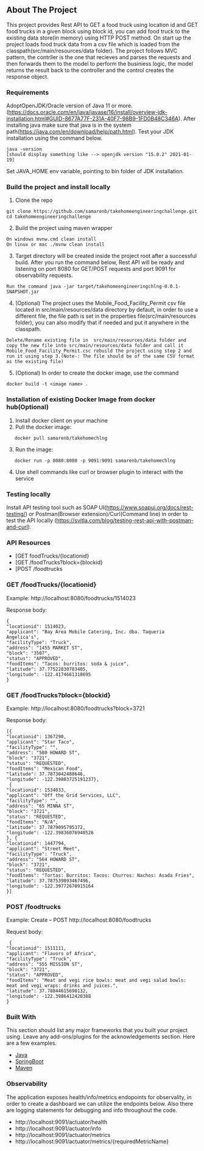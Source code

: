 <!-- ABOUT THE PROJECT -->
## About The Project

This project provides Rest API to GET a food truck using location id and GET food trucks in a given block using block id, you can add food truck to the existing data store(in memory) using HTTP POST method. On start up the project loads food truck data from a csv file which is loaded from the classpath(src/main/resources/data folder). The project follows MVC pattern, the contrller is the one that recieves and parses the requests and then forwards them to the model to perform the businiess logic, the model returns the result back to the controller and the control creates the response object.



### Requirements

AdoptOpenJDK/Oracle version of Java 11 or more.(https://docs.oracle.com/en/java/javase/16/install/overview-jdk-installation.html#GUID-8677A77F-231A-40F7-98B9-1FD0B48C346A). After installing java make sure that java is in the system path(https://java.com/en/download/help/path.html). Test your JDK installation using the command below.
```
java -version 
[should display something like --> openjdk version "15.0.2" 2021-01-19]
```
Set JAVA_HOME env variable, pointing to bin folder of JDK installation.

### Build the project and install locally

1. Clone the repo
```
git clone https://github.com/samarenb/takehomeengineeringchallenge.git
cd takehomeengineeringchallenge 
```
2. Build the project using maven wrapper
``` 
On windows mvnw.cmd clean install
On linux or mac ./mvnw clean install
```
3. Target directory will be created inside the project root after a successful build.  After you run the command below, Rest API will be ready and listening on  port 8080 for GET/POST requests and port 9091 for observability requests.
```
Run the command java -jar target/takehomeengineeringchlng-0.0.1-SNAPSHOT.jar
```
4. (Optional) The project uses the Mobile_Food_Facility_Permit csv file located in src/main/resources/data directory by default, in order to use a different file, the file path is set in the properties file(src/main/resources folder), you can also modify that if needed and put it anywhere in the classpath.
```
Delete/Rename existing file in  src/main/resources/data folder and copy the new file into src/main/resources/data folder and call it Mobile_Food_Facility_Permit.csc rebuild the project using step 2 and run it using step 3.(Note-: The file should be of the same CSV format as the existing file)
```
5. (Optional) In order to create the docker image, use the command
```
docker build -t <image name> .
```

### Installation of existing Docker Image from docker hub(Optional)

1. Install docker client on your machine
2. Pull the docker image:
```
   docker pull samarenb/takehomechlng
```
   
3. Run the image:
```
   docker run -p 8080:8080 -p 9091:9091 samarenb/takehomechlng
```   
4. Use shell commands like curl or browser plugin to interact with the service

### Testing locally
Install API testing tool such as SOAP UI(https://www.soapui.org/docs/rest-testing/) or Postman(Browser extension)/Curl(Command line) in order to test the API locally (https://svitla.com/blog/testing-rest-api-with-postman-and-curl).

### API Resources

 - [GET foodTrucks/{locationid}
 - [GET /foodTrucks?block={blockid}
 - [POST /foodtrucks




### GET /foodTrucks/{locationid}

Example: http://localhost:8080/foodtrucks/1514023

Response body:

    {
    "locationid": 1514023,
    "applicant": "Bay Area Mobile Catering, Inc. dba. Taqueria Angelica's",
    "facilityType": "Truck",
    "address": "1455 MARKET ST",
    "block": "3507",
    "status": "APPROVED",
    "foodItems": "Tacos: burritos: soda & juice",
    "latitude": 37.77522830783405,
    "longitude": -122.4174661318695
    }

### GET /foodTrucks?block={blockid}

Example: http://localhost:8080/foodtrucks?block=3721

Response body:

    [{
    "locationid": 1367290,
    "applicant": "Star Taco",
    "facilityType": "",
    "address": "580 HOWARD ST",
    "block": "3721",
    "status": "REQUESTED",
    "foodItems": "Mexican Food",
    "latitude": 37.7873042488646,
    "longitude": -122.39803725191237},
     {
    "locationid": 1534033,
    "applicant": "Off the Grid Services, LLC",
    "facilityType": "",
    "address": "65 MINNA ST",
    "block": "3721",
    "status": "REQUESTED",
    "foodItems": "N/A",
    "latitude": 37.7879095795372,
    "longitude": -122.39836076940526
    }, {
    "locationid": 1447794,
    "applicant": "Street Meet",
    "facilityType": "Truck",
    "address": "564 HOWARD ST",
    "block": "3721",
    "status": "REQUESTED",
    "foodItems": "Tortas: Burritos: Tacos: Churros: Nachos: Asada Fries",
    "latitude": 37.787539893467496,
    "longitude": -122.39772670915164
    }]



### POST /foodtrucks

Example: Create – POST  http://localhost:8080/foodtrucks

Request body:

     {
    "locationid": 1511111,
    "applicant": "Flavors of Africa",
    "facilityType": "Truck",
    "address": "555 MISSION ST",
    "block": "3721",
    "status": "APPROVED",
    "foodItems": "Meat and vegi rice bowls: meat and vegi salad bowls: meat and vegi wraps: drinks and juices.",
    "latitude": 37.78844615690132,
    "longitude": -122.3986412420388
    }



### Built With

This section should list any major frameworks that you built your project using. Leave any add-ons/plugins for the acknowledgements section. Here are a few examples.
* [Java](https://java.com)
* [SpringBoot](https://spring.io)
* [Maven](https://maven.apache.org) 


### Observability
The application exposes health/info/metrics endopoints for observality, in order to create a dashboard we can utilize the endpoints below. Also there are logging statements for debugging and info throughout the code.

* http://localhost:9091/actuator/health
* http://localhost:9091/actuator/info
* http://localhost:9091/actuator/metrics
* http://localhost:9091/actuator/metrics/{requiredMetricName}

